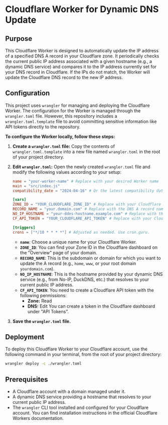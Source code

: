 # Cloudflare Worker for Dynamic DNS Update

## Purpose

This Cloudflare Worker is designed to automatically update the IP address of a specified DNS A record in your Cloudflare zone. It periodically checks the current public IP address associated with a given hostname (e.g., a dynamic DNS service) and compares it to the IP address currently set for your DNS record in Cloudflare. If the IPs do not match, the Worker will update the Cloudflare DNS record to the new IP address.

## Configuration

This project uses `wrangler` for managing and deploying the Cloudflare Worker. The configuration for the Worker is managed through the `wrangler.toml` file. However, this repository includes a `wrangler.toml.template` file to avoid committing sensitive information like API tokens directly to the repository.

**To configure the Worker locally, follow these steps:**

1.  **Create a `wrangler.toml` file:** Copy the contents of `wrangler.toml.template` into a new file named `wrangler.toml` in the root of your project directory.

2.  **Edit `wrangler.toml`:** Open the newly created `wrangler.toml` file and modify the following values according to your setup:

    ```toml
    name = "your-worker-name" # Replace with your desired Worker name
    main = "src/index.js"
    compatibility_date = "2024-04-16" # Or the latest compatibility date

    [vars]
    ZONE_ID = "YOUR_CLOUDFLARE_ZONE_ID" # Replace with your Cloudflare Zone ID
    RECORD_NAME = "your.domain.com" # Replace with the DNS A record name you want to update
    NO_IP_HOSTNAME = "your-ddns-hostname.example.com" # Replace with the hostname you are using for dynamic DNS
    CF_API_TOKEN = "YOUR_CLOUDFLARE_API_TOKEN" # Replace with your Cloudflare API token
    
    [triggers]
    crons = ["*/10 * * * *"] # Adjusted as needed. Use cron.guru. 
    ```

    * **`name`**: Choose a unique name for your Cloudflare Worker.
    * **`ZONE_ID`**: You can find your Zone ID in the Cloudflare dashboard on the "Overview" page of your domain.
    * **`RECORD_NAME`**: This is the subdomain or domain for which you want to update the A record (e.g., `home`, `www`, or your root domain `yourdomain.com`).
    * **`NO_IP_HOSTNAME`**: This is the hostname provided by your dynamic DNS service (e.g., from No-IP, DuckDNS, etc.) that resolves to your current public IP address.
    * **`CF_API_TOKEN`**: You need to create a Cloudflare API token with the following permissions:
        * **Zone:** Read
        * **DNS:** Edit
        You can create a token in the Cloudflare dashboard under "API Tokens".

3.  **Save the `wrangler.toml` file.**

## Deployment

To deploy this Cloudflare Worker to your Cloudflare account, use the following command in your terminal, from the root of your project directory:

```bash
wrangler deploy -c ./wrangler.toml
```

## Prerequisites

* A Cloudflare account with a domain managed under it.
* A dynamic DNS service providing a hostname that resolves to your current public IP address.
* The `wrangler` CLI tool installed and configured for your Cloudflare account. You can find installation instructions in the official Cloudflare Workers documentation.